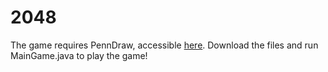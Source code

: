 # 2048

The game requires PennDraw, accessible [here](https://fling.seas.upenn.edu/~cis110/wiki/index.php?n=PennDraw.Reference).
Download the files and run MainGame.java to play the game!
